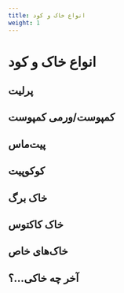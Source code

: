 ```yaml
---
title: انواع خاک و کود
weight: 1
---
```


# انواع خاک و کود


## پرلیت


## کمپوست/ورمی کمپوست


## پیت‌ماس


## کوکوپیت


## خاک برگ


## خاک کاکتوس


## خاک‌های خاص


## آخر چه خاکی...؟
